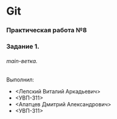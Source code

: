 # Git
### Практическая работа №8
### Задание 1.
###### main-ветка. 

Выполнил:
* <Лепский Виталий Аркадьевич>
* <УВП-311>
* <Апатцев Дмитрий Александрович>
* <УВП-311>
